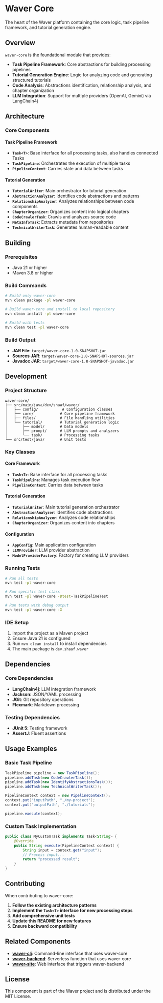 # Waver Core

The heart of the Waver platform containing the core logic, task pipeline framework, and tutorial generation engine.

## Overview

`waver-core` is the foundational module that provides:
- **Task Pipeline Framework**: Core abstractions for building processing pipelines
- **Tutorial Generation Engine**: Logic for analyzing code and generating structured tutorials
- **Code Analysis**: Abstractions identification, relationship analysis, and chapter organization
- **LLM Integration**: Support for multiple providers (OpenAI, Gemini) via LangChain4j

## Architecture

### Core Components

#### Task Pipeline Framework
- **`Task<T>`**: Base interface for all processing tasks, also handles connected Tasks
- **`TaskPipeline`**: Orchestrates the execution of multiple tasks
- **`PipelineContext`**: Carries state and data between tasks

#### Tutorial Generation
- **`TutorialWriter`**: Main orchestrator for tutorial generation
- **`AbstractionAnalyzer`**: Identifies code abstractions and patterns
- **`RelationshipAnalyzer`**: Analyzes relationships between code components
- **`ChapterOrganizer`**: Organizes content into logical chapters
- **`CodeCrawlerTask`**: Crawls and analyzes source code
- **`MetaInfoTask`**: Extracts metadata from repositories
- **`TechnicalWriterTask`**: Generates human-readable content

## Building

### Prerequisites
- Java 21 or higher
- Maven 3.8 or higher

### Build Commands

```bash
# Build only waver-core
mvn clean package -pl waver-core

# Build waver-core and install to local repository
mvn clean install -pl waver-core

# Build with tests
mvn clean test -pl waver-core
```

### Build Output
- **JAR File**: `target/waver-core-1.0-SNAPSHOT.jar`
- **Sources JAR**: `target/waver-core-1.0-SNAPSHOT-sources.jar`
- **Javadoc JAR**: `target/waver-core-1.0-SNAPSHOT-javadoc.jar`

## Development

### Project Structure
```
waver-core/
├── src/main/java/dev/shaaf/waver/
│   ├── config/           # Configuration classes
│   ├── core/            # Core pipeline framework
│   ├── files/           # File handling utilities
│   └── tutorial/        # Tutorial generation logic
│       ├── model/       # Data models
│       ├── prompt/      # LLM prompts and analyzers
│       └── task/        # Processing tasks
└── src/test/java/       # Unit tests
```

### Key Classes

#### Core Framework
- **`Task<T>`**: Base interface for all processing tasks
- **`TaskPipeline`**: Manages task execution flow
- **`PipelineContext`**: Carries data between tasks

#### Tutorial Generation
- **`TutorialWriter`**: Main tutorial generation orchestrator
- **`AbstractionAnalyzer`**: Identifies code abstractions
- **`RelationshipAnalyzer`**: Analyzes code relationships
- **`ChapterOrganizer`**: Organizes content into chapters

#### Configuration
- **`AppConfig`**: Main application configuration
- **`LLMProvider`**: LLM provider abstraction
- **`ModelProviderFactory`**: Factory for creating LLM providers

### Running Tests

```bash
# Run all tests
mvn test -pl waver-core

# Run specific test class
mvn test -pl waver-core -Dtest=TaskPipelineTest

# Run tests with debug output
mvn test -pl waver-core -X
```

### IDE Setup
1. Import the project as a Maven project
2. Ensure Java 21 is configured
3. Run `mvn clean install` to install dependencies
4. The main package is `dev.shaaf.waver`

## Dependencies

### Core Dependencies
- **LangChain4j**: LLM integration framework
- **Jackson**: JSON/YAML processing
- **JGit**: Git repository operations
- **Flexmark**: Markdown processing

### Testing Dependencies
- **JUnit 5**: Testing framework
- **AssertJ**: Fluent assertions

## Usage Examples

### Basic Task Pipeline
```java
TaskPipeline pipeline = new TaskPipeline();
pipeline.addTask(new CodeCrawlerTask());
pipeline.addTask(new IdentifyAbstractionsTask());
pipeline.addTask(new TechnicalWriterTask());

PipelineContext context = new PipelineContext();
context.put("inputPath", "./my-project");
context.put("outputPath", "./tutorials");

pipeline.execute(context);
```

### Custom Task Implementation
```java
public class MyCustomTask implements Task<String> {
    @Override
    public String execute(PipelineContext context) {
        String input = context.get("input");
        // Process input...
        return "processed result";
    }
}
```

## Contributing

When contributing to waver-core:

1. **Follow the existing architecture patterns**
2. **Implement the `Task<T>` interface for new processing steps**
3. **Add comprehensive unit tests**
4. **Update this README for new features**
5. **Ensure backward compatibility**

## Related Components

- **[waver-cli](../waver-cli/README.md)**: Command-line interface that uses waver-core
- **[waver-backend](../waver-backend/README.md)**: Serverless function that uses waver-core
- **[waver-site](../waver-site/README.md)**: Web interface that triggers waver-backend

## License

This component is part of the Waver project and is distributed under the MIT License.
